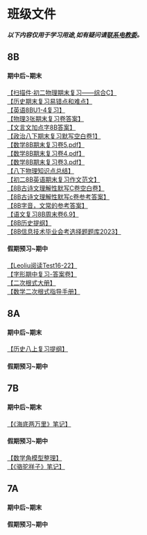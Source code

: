 # 班级文件
_**以下内容仅用于学习用途,如有疑问请[联系电教委](https://github.com/zelihole#contact-me-联系我)。**_
## 8B
#### 期中后~期末
[【扫描件·初二物理期末复习——综合C】](https://jms-class-five.github.io/files/pdf/%E6%89%AB%E6%8F%8F%E4%BB%B6_%E5%88%9D%E4%BA%8C%E7%89%A9%E7%90%86%E6%9C%9F%E6%9C%AB%E5%A4%8D%E4%B9%A0%E2%80%94%E2%80%94%E7%BB%BC%E5%90%88C.pdf)\
[【历史期末复习易错点和难点】](https://jms-class-five.github.io/files/pdf/%E5%8E%86%E5%8F%B2%E6%9C%9F%E6%9C%AB%E5%A4%8D%E4%B9%A0%E6%98%93%E9%94%99%E7%82%B9%E5%92%8C%E9%9A%BE%E7%82%B9.pdf)\
[【英语8BU1-4复习】](https://jms-class-five.github.io/files/pdf/8BU1-4%E5%A4%8D%E4%B9%A0.pdf)\
[【物理3张期末复习卷答案】](https://jms-class-five.github.io/files/pdf/3%E5%BC%A0%E6%9C%9F%E6%9C%AB%E5%A4%8D%E4%B9%A0%E5%8D%B7%E7%AD%94%E6%A1%88.pdf)\
[【文言文加点字8B答案】](https://jms-class-five.github.io/files/pdf/%E6%96%87%E8%A8%80%E6%96%87%E5%8A%A0%E7%82%B9%E5%AD%97%20%E7%AD%94%E6%A1%88.pdf)\
[【政治八下期末复习默写空白卷1】](https://jms-class-five.github.io/files/pdf/%E6%94%BF%E6%B2%BB%E5%85%AB%E4%B8%8B%E6%9C%9F%E6%9C%AB%E5%A4%8D%E4%B9%A0%E9%BB%98%E5%86%991.pdf)\
[【数学8B期末复习卷5.pdf】](https://jms-class-five.github.io/files/pdf/%E6%95%B0%E5%AD%A68B%E6%9C%9F%E6%9C%AB%E5%A4%8D%E4%B9%A0%E5%8D%B75.pdf)\
[【数学8B期末复习卷4.pdf】](https://jms-class-five.github.io/files/pdf/%E6%95%B0%E5%AD%A68B%E6%9C%9F%E6%9C%AB%E5%A4%8D%E4%B9%A0%E5%8D%B74.pdf)\
[【数学8B期末复习卷3.pdf】](https://jms-class-five.github.io/files/pdf/%E6%95%B0%E5%AD%A68B%E6%9C%9F%E6%9C%AB%E5%A4%8D%E4%B9%A0%E5%8D%B73.pdf)\
[【八下物理知识点总结】](https://JMS-Class-five.github.io/files/pdf/八下物理知识点总结.pdf)\
[【初二8B英语期末复习作文范文】](https://JMS-Class-five.github.io/files/pdf/初二英语期末复习作文范文.pdf)\
[【8B古诗文理解性默写C卷空白卷】](https://JMS-Class-five.github.io/files/pdf/古诗文理解性默写C卷空白卷.pdf)\
[【8B古诗文理解性默写c卷参考答案】](https://JMS-Class-five.github.io/files/pdf/古诗文理解性默写c卷参考答案.pdf)\
[【8B字音，文常的参考答案】](https://JMS-Class-five.github.io/files/pdf/字音，文常%20参考答案.pdf)\
[【语文复习8B周末卷6.9】](https://JMS-Class-five.github.io/files/pdf/语文复习8B周末卷6.9.pdf)\
[【8B历史提纲】](https://jms-class-five.github.io/files/pdf/8B%E5%8E%86%E5%8F%B2%E6%8F%90%E7%BA%B2.pdf)\
[【8B信息技术毕业会考选择题题库2023】](https://jms-class-five.github.io/files/pdf/8B信息技术毕业会考选择题题库2023.pdf)
#### 假期预习~期中
[【Leoliu阅读Test16-22】](https://jms-class-five.github.io/files/pdf/Leoliu%E9%98%85%E8%AF%BBTest16-22.pdf)\
[【字形期中复习-答案卷】](https://jms-class-five.github.io/files/pdf/%E5%AD%97%E5%BD%A2%E6%9C%9F%E4%B8%AD%E5%A4%8D%E4%B9%A0-%E7%AD%94%E6%A1%88%E5%8D%B7.pdf)\
[【二次根式大册】](https://jms-class-five.github.io/files/pdf/%E4%BA%8C%E6%AC%A1%E6%A0%B9%E5%BC%8F%E5%A4%A7%E5%86%8C.pdf)\
[【数学二次根式指导手册】](https://jms-class-five.github.io/files/pdf/%E6%95%B0%E5%AD%A6%E4%BA%8C%E6%AC%A1%E6%A0%B9%E5%BC%8F%E6%8C%87%E5%AF%BC%E6%89%8B%E5%86%8C.pdf)
## 8A
#### 期中后~期末
[【历史八上复习提纲】](https://jms-class-five.github.io/files/pdf/%E5%8E%86%E5%8F%B2%E5%85%AB%E4%B8%8A%E5%A4%8D%E4%B9%A0%E6%8F%90%E7%BA%B2.pdf)
#### 假期预习~期中
## 7B
#### 期中后~期末
[【《海底两万里》笔记】](https://jms-class-five.github.io/files/img/%E6%B5%B7%E5%BA%95%E4%B8%A4%E4%B8%87%E9%87%8C%E7%AC%94%E8%AE%B0/)
#### 假期预习~期中
[【数学角模型整理】](https://jms-class-five.github.io/files/pdf/%E6%A8%A1%E5%9E%8B%E6%95%B4%E7%90%86.pdf)\
[【《骆驼祥子》笔记】](https://jms-class-five.github.io/files/img/%E9%AA%86%E9%A9%BC%E7%A5%A5%E5%AD%90%E7%AC%94%E8%AE%B0/)
## 7A
#### 期中后~期末
#### 假期预习~期中
